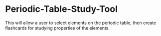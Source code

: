 # Periodic-Table-Study-Tool
This will allow a user to select elements on the periodic table, then create flashcards for studying properties of the elements.
